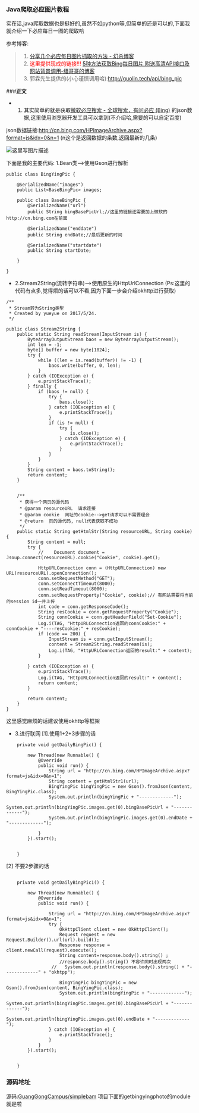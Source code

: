 ### Java爬取必应图片教程
实在话,java爬取数据也是挺好的,虽然不如python等,但简单的还是可以的,下面我就介绍一下必应每日一图的爬取哈

参考博客:
>1. [分享几个必应每日图片抓取的方法 - 幻杀博客](https://ihuan.me/2645.html)
>2. <font color=red>这里提供现成的链接!!! </font>[5种方法获取Bing每日图片 附送高清API接口及网站背景调用-缙哥哥的博客](https://www.dujin.org/fenxiang/jiaocheng/3618.html)
>3. 郭霖先生提供的(小心谨慎调用哈):http://guolin.tech/api/bing_pic

###**正文**

* 1. 其实简单的就是获取[微软必应搜索 - 全球搜索，有问必应 (Bing)](http://cn.bing.com/) 的json数据,这里使用浏览器开发工具可以拿到(不介绍哈,需要的可以自定百度)

json数据链接:http://cn.bing.com/HPImageArchive.aspx?format=js&idx=0&n=1 (n这个是返回数据的条数,返回最新的几条)

![这里写图片描述](http://img.blog.csdn.net/20170531133449761?watermark/2/text/aHR0cDovL2Jsb2cuY3Nkbi5uZXQvc2ltcGxlYmFt/font/5a6L5L2T/fontsize/400/fill/I0JBQkFCMA==/dissolve/70/gravity/SouthEast)

下面是我的主要代码:
1.Bean类-->使用Gson进行解析

```
public class BingYingPic {

    @SerializedName("images")
    public List<BaseBingPic> images;

    public class BaseBingPic {
        @SerializedName("url")
        public String bingBasePicUrl;//这里的链接还需要加上微软的http://cn.bing.com在前面

        @SerializedName("enddate")
        public String endDate;//最后更新的时间

        @SerializedName("startdate")
        public String startDate;

    }

}

```

* 2.Stream2String(流转字符串)-->使用原生的HttpUrlConnection
(Ps:这里的代码有点多,觉得烦的话可以不看,因为下面一步会介绍okhttp进行获取)

```
/**
 * Stream转为String类型
 * Created by yueyue on 2017/5/24.
 */

public class Stream2String {
    public static String readStream(InputStream is) {
        ByteArrayOutputStream baos = new ByteArrayOutputStream();
        int len = -1;
        byte[] buffer = new byte[1024];
        try {
            while ((len = is.read(buffer)) != -1) {
                baos.write(buffer, 0, len);
            }
        } catch (IOException e) {
            e.printStackTrace();
        } finally {
            if (baos != null) {
                try {
                    baos.close();
                } catch (IOException e) {
                    e.printStackTrace();
                }
                if (is != null) {
                    try {
                        is.close();
                    } catch (IOException e) {
                        e.printStackTrace();
                    }
                }
            }
        }
        String content = baos.toString();
        return content;
    }


    /**
     * 获得一个网页的源代码
     * @param resourceURL  请求连接
     * @param cookie  网址的cookie-->get请求可以不需要理会
     * @return  页的源代码, null代表获取不成功
     */
    public static String getHtmlStr(String resourceURL, String cookie) {
        String content = null;
        try {
            //    Document document = Jsoup.connect(resourceURL).cookie("Cookie", cookie).get();

            HttpURLConnection conn = (HttpURLConnection) new URL(resourceURL).openConnection();
            conn.setRequestMethod("GET");
            conn.setConnectTimeout(8000);
            conn.setReadTimeout(8000);
            conn.setRequestProperty("Cookie", cookie);// 有网站需要将当前的session id一并上传
            int code = conn.getResponseCode();
            String resCookie = conn.getRequestProperty("Cookie");
            String connCookie = conn.getHeaderField("Set-Cookie");
            Log.i(TAG, "HttpURLConnection返回的connCookie:" + connCookie + "----resCookie:" + resCookie);
            if (code == 200) {
                InputStream is = conn.getInputStream();
                content = Stream2String.readStream(is);
                Log.i(TAG, "HttpURLConnection返回的result:" + content);
            }

        } catch (IOException e) {
            e.printStackTrace();
            Log.i(TAG, "HttpURLConnection返回的result:" + content);
            return content;
        }

        return content;
    }
}
```

这里感觉麻烦的话建议使用okhttp等框架

* 3.进行联网
[1].使用1+2+3步骤的话

```
    private void getDailyBingPic() {

        new Thread(new Runnable() {
            @Override
            public void run() {
                String url = "http://cn.bing.com/HPImageArchive.aspx?format=js&idx=0&n=1";
                String content = getHtmlStr1(url);
                BingYingPic bingYingPic = new Gson().fromJson(content, BingYingPic.class);
                System.out.println(bingYingPic + "-------------");
                System.out.println(bingYingPic.images.get(0).bingBasePicUrl + "-------------");
                System.out.println(bingYingPic.images.get(0).endDate + "-------------");

            }
        }).start();


    }
```

[2] 不要2步骤的话

```

    private void getDailyBingPic1() {

        new Thread(new Runnable() {
            @Override
            public void run() {

                String url = "http://cn.bing.com/HPImageArchive.aspx?format=js&idx=0&n=1";
                try {
                    OkHttpClient client = new OkHttpClient();
                    Request request = new Request.Builder().url(url).build();
                    Response response = client.newCall(request).execute();
                    String content=response.body().string() ;
                    //response.body().string() 不容许同时出现两次
                 //   System.out.println(response.body().string() + "-------------" + "okhtpp");

                    BingYingPic bingYingPic = new Gson().fromJson(content, BingYingPic.class);
                    System.out.println(bingYingPic + "-------------");
                    System.out.println(bingYingPic.images.get(0).bingBasePicUrl + "-------------");
                    System.out.println(bingYingPic.images.get(0).endDate + "-------------");
                } catch (IOException e) {
                    e.printStackTrace();
                }
            }
        }).start();


    }
```



### 源码地址
源码:[GuangGongCampus/simplebam](https://github.com/simplebam/GuangGongCampus)
项目下面的getbingyingphoto的module就是啦